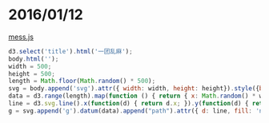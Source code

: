 # 2016/01/12

[mess.js](https://bigdata-mindstorms.github.io/d3-playground/#https://bigdata-mindstorms.github.io/d3-playground/ontouchstart/2016/01/12/mess.js)

```javascript
d3.select('title').html('一团乱麻');
body.html(''); 
width = 500;
height = 500;
length = Math.floor(Math.random() * 500);
svg = body.append('svg').attr({ width: width, height: height}).style({border: "1px solid #ccc"});
data = d3.range(length).map(function () { return { x: Math.random() * width, y: Math.random()* height}})
line = d3.svg.line().x(function(d) { return d.x; }).y(function(d) { return d.y; }).interpolate("basis");
g = svg.append('g').datum(data).append("path").attr({ d: line, fill: 'none', stroke: '#000'})
```

